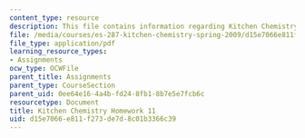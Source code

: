 ```yaml
---
content_type: resource
description: This file contains information regarding Kitchen Chemistry Homework 11.
file: /media/courses/es-287-kitchen-chemistry-spring-2009/d15e7066e811f273de7d8c01b3366c39_MITES_287S09_assn11_Week11.pdf
file_type: application/pdf
learning_resource_types:
- Assignments
ocw_type: OCWFile
parent_title: Assignments
parent_type: CourseSection
parent_uid: 0ee64e16-4a4b-fd24-8fb1-8b7e5e7fcb6c
resourcetype: Document
title: Kitchen Chemistry Homework 11
uid: d15e7066-e811-f273-de7d-8c01b3366c39
---
```

